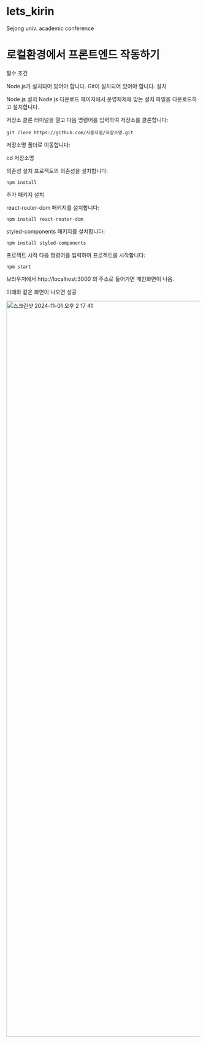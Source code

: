 # lets_kirin
Sejong univ. academic conference

# 로컬환경에서 프론트엔드 작동하기

필수 조건

Node.js가 설치되어 있어야 합니다.
Git이 설치되어 있어야 합니다.
설치

Node.js 설치 Node.js 다운로드 페이지에서 운영체제에 맞는 설치 파일을 다운로드하고 설치합니다.

저장소 클론 터미널을 열고 다음 명령어를 입력하여 저장소를 클론합니다:

````
git clone https://github.com/사용자명/저장소명.git
````


저장소명 폴더로 이동합니다:

cd 저장소명

의존성 설치 프로젝트의 의존성을 설치합니다:

````
npm install
````

추가 패키지 설치

react-router-dom 패키지를 설치합니다:

````
npm install react-router-dom
````

styled-components 패키지를 설치합니다:

````
npm install styled-components
````

프로젝트 시작 다음 명령어를 입력하여 프로젝트를 시작합니다:

````
npm start
````

브라우저에서 http://localhost:3000 의 주소로 들어가면 메인화면이 나옴.



아래와 같은 화면이 나오면 성공 

<img width="1920" alt="스크린샷 2024-11-01 오후 2 17 41" src="https://github.com/user-attachments/assets/66c20f6b-f5dd-4bbd-af74-e4d8d334b658">
